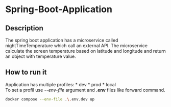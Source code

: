# Spring-Boot-Application

## Description

The spring boot application has a microservice called nightTimeTemperature which call an external API. The microservice calculate the screen temperature based on 
latitude and longitude and return an object with temperature value.

## How to run it
Application has multiple profiles:
    * dev
    * prod
    * local\
To set a profil use *--env-file* argument and **.env** files like forward command. 
```sh
docker compose --env-file .\.env.dev up
```